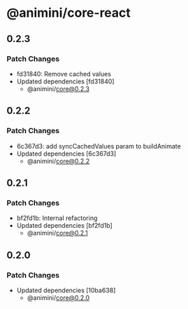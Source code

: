 # @animini/core-react

## 0.2.3

### Patch Changes

- fd31840: Remove cached values
- Updated dependencies [fd31840]
  - @animini/core@0.2.3

## 0.2.2

### Patch Changes

- 6c367d3: add syncCachedValues param to buildAnimate
- Updated dependencies [6c367d3]
  - @animini/core@0.2.2

## 0.2.1

### Patch Changes

- bf2fd1b: Internal refactoring
- Updated dependencies [bf2fd1b]
  - @animini/core@0.2.1

## 0.2.0

### Patch Changes

- Updated dependencies [10ba638]
  - @animini/core@0.2.0
